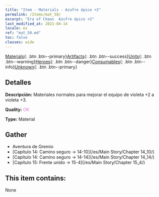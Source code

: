 ```yaml
---
title: "Item - Materials - Azufre épico +2"
permalink: /Items/mat_50/
excerpt: "Era of Chaos  Azufre épico +2"
last_modified_at: 2021-04-14
locale: es
ref: "mat_50.md"
toc: false
classes: wide
---
```

 [Materials](/es/Items/){: .btn .btn--primary}[Artifacts](/es/Items/Artifacts/){: .btn .btn--success}[Units](/es/Items/Units/){: .btn .btn--warning}[Heroes](/es/Items/Heroes/){: .btn .btn--danger}[Consumables](/es/Items/Consumables/){: .btn .btn--info}[Unknown](/es/Items/Unknown/){: .btn .btn--primary}

## Detalles
 **Descripción:** Materiales normales para mejorar el equipo de violeta +2 a violeta +3.

 **Quality:** <span style="color: #DA70D6">OK</span>

 **Type:** Material

## Gather

*    Aventura de Gremio 
*    [Capítulo 14: Camino seguro -> 14-10](/es/Main Story/Chapter 14_10/) 
*    [Capítulo 14: Camino seguro -> 14-14](/es/Main Story/Chapter 14_14/) 
*    [Capítulo 15: Frente unido -> 15-4](/es/Main Story/Chapter 15_4/) 

## This item contains:

  None

